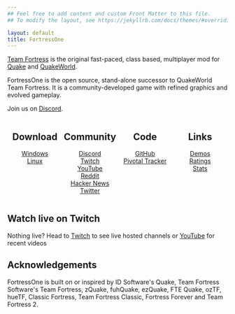 ```yaml
---
## Feel free to add content and custom Front Matter to this file.
## To modify the layout, see https://jekyllrb.com/docs/themes/#overriding-theme-defaults

layout: default
title: FortressOne
---
```


[Team Fortress][] is the original fast-paced, class based, multiplayer mod for [Quake][] and [QuakeWorld][].

FortressOne is the open source, stand-alone successor to QuakeWorld Team
Fortress.  It is a community-developed game with refined graphics and evolved
gameplay.

Join us on [Discord](https://discord.fortressone.org).


<div style="display: flex; justify-content: space-between;">
  <div markdown="1" style="text-align: center; width: 132px;">

## Download

[Windows](https://github.com/FortressOne/windows-installer/releases/latest)<br>
[Linux](https://github.com/FortressOne/linux-installer/releases/latest)

  </div>
  <div markdown="1" style="text-align: center; width: 132px;">

## Community

[Discord](https://discord.fortressone.org)<br>
[Twitch](https://www.twitch.tv/fortressone)<br>
[YouTube](https://www.youtube.com/channel/UCgYzKaEyTNoVfRLwlpfKzFQ)<br>
[Reddit](https://www.reddit.com/r/FortressOne)<br>
[Hacker News](https://news.ycombinator.com/item?id=22777321)<br>
[Twitter](https://twitter.com/fortress_one)

  </div>
  <div markdown="1" style="text-align: center; width: 132px;">

## Code

[GitHub](https://github.com/FortressOne)<br>
[Pivotal Tracker](https://www.pivotaltracker.com/n/projects/2176336)

  </div>
  <div markdown="1" style="text-align: center; width: 132px;">

## Links

[Demos](https://demos.fortressone.org)<br>
[Ratings](https://ratings.fortressone.org)<br>
[Stats](http://fortressone-stats.s3-website-ap-southeast-2.amazonaws.com/)

  </div>
</div>


## Watch live on Twitch

<div id="twitch-player"></div>

<script src= "https://player.twitch.tv/js/embed/v1.js"></script>

<script type="text/javascript">
  var options = {
    width: 854,
    height: 480,
    theme: "dark",
    channel: "fortressone",
  };
  var player = new Twitch.Player("twitch-player", options);
  player.setVolume(0.5);
</script>

Nothing live? Head to
[Twitch](https://www.twitch.tv/fortressone)
to see live hosted channels or
[YouTube](https://www.youtube.com/channel/UCgYzKaEyTNoVfRLwlpfKzFQ)
for recent videos


## Acknowledgements

FortressOne is built on or inspired by ID Software's Quake, Team Fortress
Software's Team Fortress, zQuake, fuhQuake, ezQuake, FTE Quake, ozTF, hueTF,
Classic Fortress, Team Fortress Classic, Fortress Forever and Team Fortress 2.


[Quake]:                             https://www.idsoftware.com/en-gb##section-games
[QuakeWorld]:                        https://www.idsoftware.com/en-gb##section-games
[Team Fortress]:                     https://web.archive.org/web/20131005123834/http://www.planetfortress.com/teamfortress/
[ezQuake]:                           https://ezquake.github.io/
[Quake Revitalisation Project]:      https://qrp.quakeone.com/
[dox's models]:                      https://www.quaddicted.com/webarchive/www.planetfortress.com/tfdone_easy/dox/index.html
[Plagues pak]:                       http://members.optusnet.com.au/~plaguespak/
[FortressOne for Windows installer]: https://github.com/FortressOne/windows-installer/releases/latest
[FortressOne for Linux installer]:   https://github.com/FortressOne/linux-installer/releases/latest
[raise an issue]:                    https://github.com/FortressOne/linux-installer/issues/new
[FortressOne Server for Linux]:      https://github.com/FortressOne/linux-server-installer/releases/latest
[FortressOne mod]:                   https://github.com/FortressOne/server-qwprogs
[FortressOne Discord]:               https://discord.fortressone.org
[MegaTF]:                            https://github.com/alissa0/MegaTFCE
[QWTF NA Discord]:                   http://discord.megateamfortress.com
[hueTF]:                             https://github.com/gmtandi/huetf
[Quadclub Brasil Discord]:           https://discord.gg/Ew3NY2Z
[TF2003]:                            https://github.com/angeld29/TF2003-qvm
[QWTF.RU Discord]:                   https://discord.gg/FVuG7br
[Classic Fortress]:                  http://classicfortress.net/
